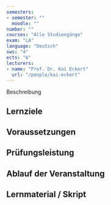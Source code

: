 ```yaml
---
semesters:
- semester: ""
  moodle: ""
number: ""
courses: "Alle Studiengänge"
exam: "LA"
language: "Deutsch"
sws: "4"
ects: "6"
lecturers:
- name: "Prof. Dr. Kai Eckert"
  url: "/people/kai-eckert"
---
```


Beschreibung

## Lernziele

## Voraussetzungen

## Prüfungsleistung

## Ablauf der Veranstaltung

## Lernmaterial / Skript
